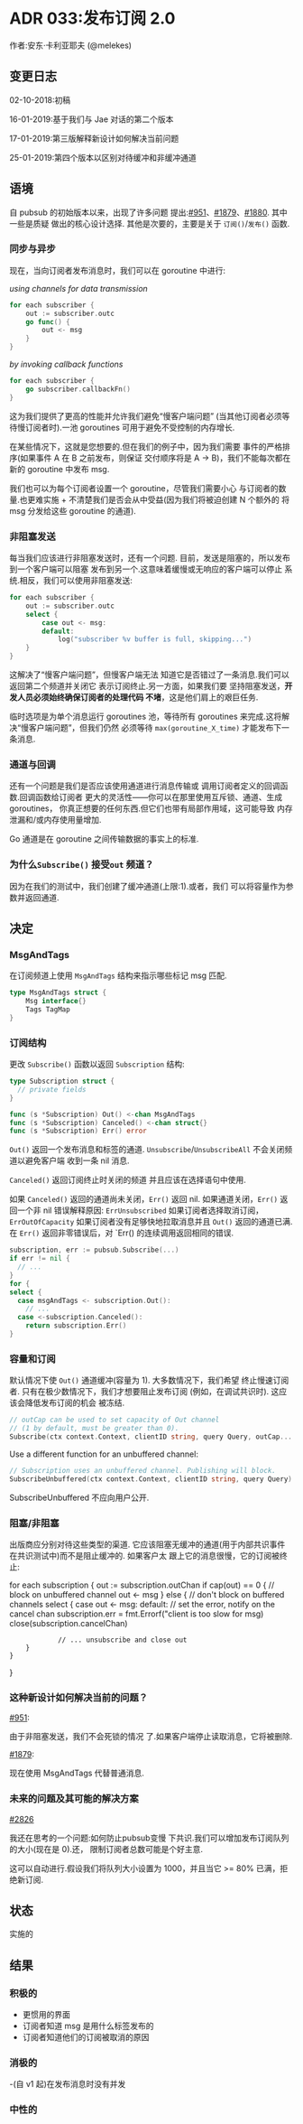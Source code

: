# ADR 033:发布订阅 2.0

作者:安东·卡利亚耶夫 (@melekes)

## 变更日志

02-10-2018:初稿

16-01-2019:基于我们与 Jae 对话的第二个版本

17-01-2019:第三版解释新设计如何解决当前问题

25-01-2019:第四个版本以区别对待缓冲和非缓冲通道

## 语境

自 pubsub 的初始版本以来，出现了许多问题
提出:[#951]、[#1879]、[#1880]. 其中一些是质疑
做出的核心设计选择. 其他是次要的，主要是关于
`订阅()`/`发布()` 函数.

### 同步与异步

现在，当向订阅者发布消息时，我们可以在 goroutine 中进行:

_using channels for data transmission_
```go
for each subscriber {
    out := subscriber.outc
    go func() {
        out <- msg
    }
}
```

_by invoking callback functions_
```go
for each subscriber {
    go subscriber.callbackFn()
}
```

这为我们提供了更高的性能并允许我们避免“慢客户端问题”
(当其他订阅者必须等待慢订阅者时).一池
goroutines 可用于避免不受控制的内存增长.

在某些情况下，这就是您想要的.但在我们的例子中，因为我们需要
事件的严格排序(如果事件 A 在 B 之前发布，则保证
交付顺序将是 A -> B)，我们不能每次都在新的 goroutine 中发布 msg.

我们也可以为每个订阅者设置一个 goroutine，尽管我们需要小心
与订阅者的数量.也更难实施 +
不清楚我们是否会从中受益(因为我们将被迫创建 N 个额外的
将 msg 分发给这些 goroutine 的通道).

### 非阻塞发送

每当我们应该进行非阻塞发送时，还有一个问题.
目前，发送是阻塞的，所以发布到一个客户端可以阻塞
发布到另一个.这意味着缓慢或无响应的客户端可以停止
系统.相反，我们可以使用非阻塞发送:

```go
for each subscriber {
    out := subscriber.outc
    select {
        case out <- msg:
        default:
            log("subscriber %v buffer is full, skipping...")
    }
}
```

这解决了“慢客户端问题”，但慢客户端无法
知道它是否错过了一条消息.我们可以返回第二个频道并关闭它
表示订阅终止.另一方面，如果我们要
坚持阻塞发送，**开发人员必须始终确保订阅者的处理代码
不堵**，这是他们肩上的艰巨任务.

临时选项是为单个消息运行 goroutines 池，等待所有
goroutines 来完成.这将解决“慢客户端问题”，但我们仍然
必须等待 `max(goroutine_X_time)` 才能发布下一条消息.

### 通道与回调

还有一个问题是我们是否应该使用通道进行消息传输或
调用订阅者定义的回调函数.回调函数给订阅者
更大的灵活性——你可以在那里使用互斥锁、通道、生成 goroutines，
你真正想要的任何东西.但它们也带有局部作用域，这可能导致
内存泄漏和/或内存使用量增加.

Go 通道是在 goroutine 之间传输数据的事实上的标准.

### 为什么`Subscribe()` 接受`out` 频道？

因为在我们的测试中，我们创建了缓冲通道(上限:1).或者，我们
可以将容量作为参数并返回通道.

## 决定

### MsgAndTags

在订阅频道上使用 `MsgAndTags` 结构来指示哪些标记
msg 匹配.

```go
type MsgAndTags struct {
    Msg interface{}
    Tags TagMap
}
```

### 订阅结构


更改 `Subscribe()` 函数以返回 `Subscription` 结构:

```go
type Subscription struct {
  // private fields
}

func (s *Subscription) Out() <-chan MsgAndTags
func (s *Subscription) Canceled() <-chan struct{}
func (s *Subscription) Err() error
```

`Out()` 返回一个发布消息和标签的通道.
`Unsubscribe`/`UnsubscribeAll` 不会关闭频道以避免客户端
收到一条 nil 消息.

`Canceled()` 返回订阅终止时关闭的频道
并且应该在选择语句中使用.

如果 `Canceled()` 返回的通道尚未关闭，`Err()` 返回 nil.
如果通道关闭，`Err()` 返回一个非 nil 错误解释原因:
`ErrUnsubscribed` 如果订阅者选择取消订阅，
`ErrOutOfCapacity` 如果订阅者没有足够快地拉取消息并且 `Out()` 返回的通道已满.
在 `Err()` 返回非零错误后，对 `Err() 的连续调用返回相同的错误.

```go
subscription, err := pubsub.Subscribe(...)
if err != nil {
  // ...
}
for {
select {
  case msgAndTags <- subscription.Out():
    // ...
  case <-subscription.Canceled():
    return subscription.Err()
}
```

### 容量和订阅

默认情况下使 `Out()` 通道缓冲(容量为 1). 大多数情况下，我们希望
终止慢速订阅者. 只有在极少数情况下，我们才想要阻止发布订阅
(例如，在调试共识时). 这应该会降低发布订阅的机会
被冻结.

```go
// outCap can be used to set capacity of Out channel
// (1 by default, must be greater than 0).
Subscribe(ctx context.Context, clientID string, query Query, outCap... int) (Subscription, error) {
```

Use a different function for an unbuffered channel:

```go
// Subscription uses an unbuffered channel. Publishing will block.
SubscribeUnbuffered(ctx context.Context, clientID string, query Query) (Subscription, error) {
```

SubscribeUnbuffered 不应向用户公开.

### 阻塞/非阻塞

出版商应分别对待这些类型的渠道.
它应该阻塞无缓冲的通道(用于内部共识事件
在共识测试中)而不是阻止缓冲的. 如果客户太
跟上它的消息很慢，它的订阅被终止:

for each subscription {
    out := subscription.outChan
    if cap(out) == 0 {
        // block on unbuffered channel
        out <- msg
    } else {
        // don't block on buffered channels
        select {
            case out <- msg:
            default:
                // set the error, notify on the cancel chan
                subscription.err = fmt.Errorf("client is too slow for msg)
                close(subscription.cancelChan)

                // ... unsubscribe and close out
        }
    }
}

### 这种新设计如何解决当前的问题？

[#951]([#1880]):

由于非阻塞发送，我们不会死锁的情况
了.如果客户端停止读取消息，它将被删除.

[#1879]:

现在使用 MsgAndTags 代替普通消息.

### 未来的问题及其可能的解决方案

[#2826]

我还在思考的一个问题:如何防止pubsub变慢
下共识.我们可以增加发布订阅队列的大小(现在是 0).还，
限制订阅者总数可能是个好主意.

这可以自动进行.假设我们将队列大小设置为 1000，并且当它 >=
80% 已满，拒绝新订阅.

## 状态

实施的

## 结果

### 积极的

- 更惯用的界面
- 订阅者知道 msg 是用什么标签发布的
- 订阅者知道他们的订阅被取消的原因

### 消极的

-(自 v1 起)在发布消息时没有并发

### 中性的


[#951]:https://github.com/tendermint/tendermint/issues/951
[#1879]:https://github.com/tendermint/tendermint/issues/1879
[#1880]:https://github.com/tendermint/tendermint/issues/1880
[#2826]:https://github.com/tendermint/tendermint/issues/2826
